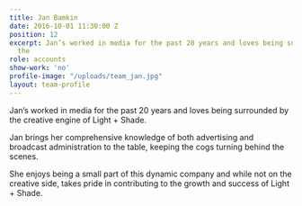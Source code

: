 ```yaml
---
title: Jan Bamkin
date: 2016-10-01 11:30:00 Z
position: 12
excerpt: Jan’s worked in media for the past 20 years and loves being surrounded by
  the
role: accounts
show-work: 'no'
profile-image: "/uploads/team_jan.jpg"
layout: team-profile
---
```


Jan’s worked in media for the past 20 years and loves being surrounded by the creative engine of Light + Shade.

Jan brings her comprehensive knowledge of both advertising and broadcast administration to the table, keeping the cogs turning behind the scenes.

She enjoys being a small part of this dynamic company and while not on the creative side, takes pride in contributing to the growth and success of Light + Shade.